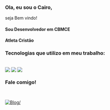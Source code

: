 ### Ola, eu sou o Cairo, 
seja Bem vindo! 

 
#### Sou Desenvolvedor em CBMCE
#### Atleta Cristão 
 
### Tecnologias que utilizo em meu trabalho:

<div style='display:inline_block'><br/>
 
<!-- <img align ='center'  src='https://img.shields.io/badge/PHP-777BB4?style=for-the-badge&logo=php&logoColor=white' > -->
<img align ='center'  src='https://img.shields.io/badge/Codeigniter 3-f5424e?style=for-the-badge&logo=codeigniter&logoColor=white' >
<!-- <img align ='center'  src='https://img.shields.io/badge/MySQL-00000F?style=for-the-badge&logo=mysql&logoColor=white'> -->
<!-- <img align ='center'  src='https://img.shields.io/badge/Python-14354C?style=for-the-badge&logo=python&logoColor=white' > 
<img align ='center'  src='https://img.shields.io/badge/Jupyter-d9d0d1?style=for-the-badge&logo=jupyter&logoColor=red' > -->
<!-- <img align ='center'  src='https://img.shields.io/badge/JavaScript-F7DF1E?style=for-the-badge&logo=javascript&logoColor=black' > -->
<img align ='center'  src='https://img.shields.io/badge/React-20232A?style=for-the-badge&logo=react&logoColor=61DAFB' > 
<img align ='center'  src='https://img.shields.io/badge/EXPO-20232A?style=for-the-badge&logo=expo&logoColor=white' >
 
</div>

#### 
<!--
<div style='display:inline_block'><br/>
<img align ='center'  src='https://img.shields.io/badge/GitHub-100000?style=for-the-badge&logo=github&logoColor=white' >
 <img align ='center'  src='https://img.shields.io/badge/GitLab-330F63?style=for-the-badge&logo=gitlab&logoColor=white' >
</div>
-->
### Fale comigo!  
  
<div style='display:inline_block'><br/>

[![Blog](	https://img.shields.io/badge/LinkedIn-0077B5?style=for-the-badge&logo=linkedin&logoColor=white)/](https://www.linkedin.com/in/cairobn/) 
<!--  [![Blog](	https://img.shields.io/badge/WhatsApp-25D366?style=for-the-badge&logo=whatsapp&logoColor=white)/](https://wa.me/5585999607155) -->
 <!-- [![Blog](	https://img.shields.io/badge/Instagram-E4405F?style=for-the-badge&logo=instagram&logoColor=white)/](https://www.instagram.com/cairo_rib) -->
  
</div>

<!--
**cairorib/cairorib** is a ✨ _special_ ✨ repository because its `README.md` (this file) appears on your GitHub profile.

Here are some ideas to get you started:

- 🔭 I’m currently working on ...
- 🌱 I’m currently learning ...
- 👯 I’m looking to collaborate on ...
- 🤔 I’m looking for help with ...
- 💬 Ask me about ...
- 📫 How to reach me: ...
- 😄 Pronouns: ...
- ⚡ Fun fact: ...
-->
